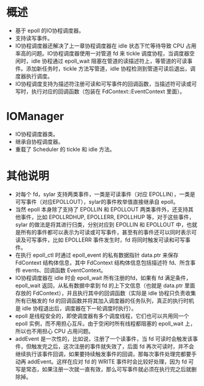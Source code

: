 # 概述

- 基于 epoll 的IO协程调度器。
- 支持读写事件。
- IO协程调度器还解决了上一章协程调度器在 idle 状态下忙等待导致 CPU 占用率高的问题。IO协程调度器使用一对管道 fd 来 tickle 调度协程，当调度器空闲时，idle 协程通过 epoll_wait 阻塞在管道的读描述符上，等管道的可读事件。添加新任务时，tickle 方法写管道，idle 协程检测到管道可读后退出，调度器执行调度。
- IO协程调度支持为描述符注册可读和可写事件的回调函数，当描述符可读或可写时，执行对应的回调函数（包装在 FdContext::EventContext 里面）。


# IOManager

- IO协程调度器类。
- 继承自协程调度器。
- 重载了 Scheduler 的 tickle 和 idle 方法。


# 其他说明

- 对每个 fd，sylar 支持两类事件，一类是可读事件（对应 EPOLLIN），一类是可写事件（对应EPOLLOUT），sylar的事件枚举值直接继承自 epoll。
- 当然 epoll 本身除了支持了 EPOLLIN 和 EPOLLOUT 两类事件外，还支持其他事件，比如 EPOLLRDHUP, EPOLLERR, EPOLLHUP 等，对于这些事件，sylar 的做法是将其进行归类，分别对应到 EPOLLIN 和 EPOLLOUT 中，也就是所有的事件都可以表示为可读或可写事件，甚至有的事件还可以同时表示可读及可写事件，比如 EPOLLERR 事件发生时，fd 将同时触发可读和可写事件。
- 在执行 epoll_ctl 时通过 epoll_event 的私有数据指针 data.ptr 来保存 FdContext 结构体信息，其中 FdContext 结构体信息包括描述符 fd、所含事件 events、回调函数 EventContext。
- IO协程调度器在 idle 时会 epoll_wait 所有注册的fd，如果有 fd 满足条件，epoll_wait 返回，从私有数据中拿到 fd 的上下文信息（也就是 data.ptr 里面存放的 FdContext），并且执行其中的回调函数（实际是 idle 协程只负责收集所有已触发的 fd 的回调函数并将其加入调度器的任务队列，真正的执行时机是 idle 协程退出后，调度器在下一轮调度时执行）。
- epoll 是线程安全的，即使调度器有多个调度线程，它们也可以共用同一个 epoll 实例，而不用担心互斥。由于空闲时所有线程都阻塞的 epoll_wait 上，所以也不用担心 CPU 占用问题。
- addEvent 是一次性的，比如说，注册了一个读事件，当 fd 可读时会触发该事件，但触发完之后，这次注册的事件就失效了，后面 fd 再次可读时，并不会继续执行该事件回调，如果要持续触发事件的回调，那每次事件处理完都要手动再 addEvent。这样在应对 fd 的 WRITE 事件时会比较好处理，因为 fd 可写是常态，如果注册一次就一直有效，那么可写事件就必须在执行完之后就删除掉。
